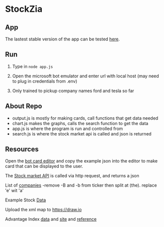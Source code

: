 # StockZia

## App
The lastest stable version of the app can be tested [here](https://webchat.botframework.com/embed/StockBro?s=cl1X6EqYpG8.cwA.Ch0.ccequknZJSzEVkIKbNfH3bmeWzYE7gLki4BXRQEnwv8).

## Run 

1. Type in `node app.js`

2. Open the microsoft bot emulator and enter url with local host (may need to plug in credentials from .env)

3. Only trained to pickup company names ford and tesla so far

## About Repo

* output.js is mostly for making cards, call functions that get data needed
* chart.js makes the graphs, calls the search function to get the data
* app.js is where the program is run and controlled from
* search.js is where the stock market api is called and json is returned

## Resources

Open the [bot card editor](http://adaptivecards.io/visualizer/index.html?hostApp=Facebook%20(Bot%20Framework)) and copy the example json into the editor to make card that can be displayed to the user.


The [Stock market API](https://iextrading.com/developer/docs/#batch-requests) is called via http request, and returns a json

List of [companies](https://api.iextrading.com/1.0/ref-data/symbols)
-remove -B and -b from ticker then split at (the). replace 'e' wit 'a'

Example Stock [Data](https://api.iextrading.com/1.0/stock/aap/batch?types=company,logo,quote,stats,financials,news,chart,earnings)  

Upload the xml map to https://draw.io

Advantage Index [data](https://www.alphavantage.co/query?function=TIME_SERIES_INTRADAY&symbol=^GSPC&interval=60min&apikey=your_api_key&outputsize=full) and [site](https://www.alphavantage.co/documentation/) and [reference](https://www.alpha-vantage.community/post/world-indexes-9627480?highlight=gspc)